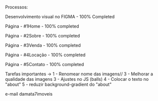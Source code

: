 Processos:

Desenvolvimento visual no FIGMA - 100% Completed

Página - #1Home - 100% completed

Página - #2Sobre - 100% completed

Página - #3Venda - 100% completed

Página - #4Locação - 100% completed

Página - #5Contato - 100% completed




Tarefas importantes ->
1 - Renomear nome das imagens//
3 - Melhorar a qualidade das imagens
3 - Ajustes no JS (balls)
4 - Colocar o texto no "about"
5 - reduzir background-gradient do "about"


e-mail
damata7imoveis